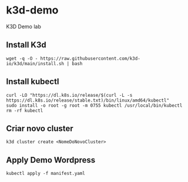 # k3d-demo
K3D Demo lab

## Install K3d

```
wget -q -O - https://raw.githubusercontent.com/k3d-io/k3d/main/install.sh | bash
```

## Install kubectl

```
curl -LO "https://dl.k8s.io/release/$(curl -L -s https://dl.k8s.io/release/stable.txt)/bin/linux/amd64/kubectl"
sudo install -o root -g root -m 0755 kubectl /usr/local/bin/kubectl
rm -rf kubectl
```

## Criar novo cluster

```
k3d cluster create <NomeDoNovoCluster>
```

## Apply Demo Wordpress

```
kubectl apply -f manifest.yaml
```